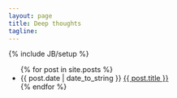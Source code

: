 ```yaml
---
layout: page
title: Deep thoughts
tagline: 
---
```

{% include JB/setup %}

<ul class="posts list-unstyled">
  {% for post in site.posts %}
    <li><span>{{ post.date | date_to_string }}</span> <span aria-hidden="true" class="icon-code"></span> <a href="{{ BASE_PATH }}{{ post.url }}">{{ post.title }}</a></li>
  {% endfor %}
</ul>


